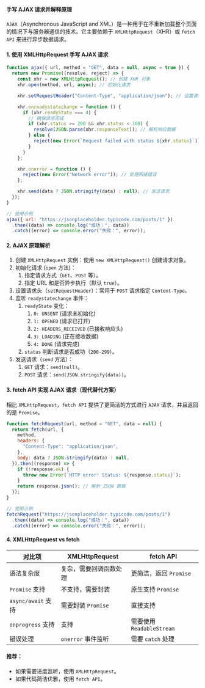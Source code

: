 #### 手写 AJAX 请求并解释原理

`AJAX`（Asynchronous JavaScript and XML）是一种用于在不重新加载整个页面的情况下与服务器通信的技术。它主要依赖于 `XMLHttpRequest`（XHR）或 `fetch API` 来进行异步数据请求。

#### 1. 使用 XMLHttpRequest 手写 AJAX 请求

```js
function ajax({ url, method = "GET", data = null, async = true }) {
  return new Promise((resolve, reject) => {
    const xhr = new XMLHttpRequest(); // 创建 XHR 对象
    xhr.open(method, url, async); // 初始化请求

    xhr.setRequestHeader("Content-Type", "application/json"); // 设置请求头

    xhr.onreadystatechange = function () {
      if (xhr.readyState === 4) {
        // 确保请求完成
        if (xhr.status >= 200 && xhr.status < 300) {
          resolve(JSON.parse(xhr.responseText)); // 解析响应数据
        } else {
          reject(new Error(`Request failed with status ${xhr.status}`));
        }
      }
    };

    xhr.onerror = function () {
      reject(new Error("Network error")); // 处理网络错误
    };

    xhr.send(data ? JSON.stringify(data) : null); // 发送请求
  });
}

// 使用示例
ajax({ url: "https://jsonplaceholder.typicode.com/posts/1" })
  .then((data) => console.log("成功：", data))
  .catch((error) => console.error("失败：", error));
```

#### 2. AJAX 原理解析

1. 创建 `XMLHttpRequest` 实例：使用 `new XMLHttpRequest()` 创建请求对象。
2. 初始化请求 (`open` 方法)：
   1. 指定请求方式（`GET`、`POST` 等）。
   2. 指定 URL 和是否异步执行（默认 `true`）。
3. 设置请求头（`setRequestHeader`）：常用于 `POST` 请求指定 `Content-Type`。
4. 监听 `readystatechange` 事件：
   1. `readyState` 变化：
      1. `0: UNSENT` (请求未初始化)
      2. `1: OPENED` (请求已打开)
      3. `2: HEADERS_RECEIVED` (已接收响应头)
      4. `3: LOADING` (正在接收数据)
      5. `4: DONE` (请求完成)
   2. `status` 判断请求是否成功（`200-299`）。
5. 发送请求（`send` 方法）：
   1. `GET` 请求：`send(null)`。
   2. `POST` 请求：`send(JSON.stringify(data))`。

#### 3. fetch API 实现 AJAX 请求（现代替代方案）

相比 `XMLHttpRequest`，`fetch API` 提供了更简洁的方式进行 `AJAX` 请求，并且返回的是 `Promise`。

```js
function fetchRequest(url, method = "GET", data = null) {
  return fetch(url, {
    method,
    headers: {
      "Content-Type": "application/json",
    },
    body: data ? JSON.stringify(data) : null,
  }).then((response) => {
    if (!response.ok) {
      throw new Error(`HTTP error! Status: ${response.status}`);
    }
    return response.json(); // 解析 JSON 数据
  });
}

// 使用示例
fetchRequest("https://jsonplaceholder.typicode.com/posts/1")
  .then((data) => console.log("成功：", data))
  .catch((error) => console.error("失败：", error));
```

#### 4. XMLHttpRequest vs fetch

| 对比项             | XMLHttpRequest         | fetch API                 |
| ------------------ | ---------------------- | ------------------------- |
| 语法复杂度         | 复杂，需要回调函数处理 | 更简洁，返回 `Promise`    |
| `Promise` 支持     | 不支持，需要封装       | 原生支持 `Promise`        |
| `async/await` 支持 | 需要封装 `Promise`     | 直接支持                  |
| `onprogress` 支持  | 支持                   | 需要使用 `ReadableStream` |
| 错误处理           | `onerror` 事件监听     | 需要 `catch` 处理         |

#### 推荐：

- 如果需要进度监听，使用 `XMLHttpRequest`。
- 如果代码简洁优雅，使用 `fetch API`。

